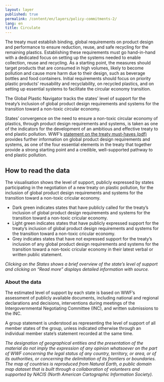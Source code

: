 ```yaml
---
layout: layer
published: true
permalink: /content/en/layers/policy-commitments-2/
lang: en
title: Circulate
---
```


The treaty must establish binding, global requirements on product design and performance
to ensure reduction, reuse, and safe recycling for the remaining plastics. Establishing these requirements must go hand-in-hand with a dedicated focus on setting up the systems needed to enable collection, reuse and recycling. As a starting point, the measures should target products that are consumed in high volumes, likely to become pollution and cause more harm due to their design, such as beverage bottles and food containers. Initial requirements should focus on priority plastic products’ reusability and recyclability, on recycled plastics, and on setting up essential systems to facilitate the circular economy transition.

The Global Plastic Navigator tracks the states’ level of support for the treaty’s inclusion of global product design requirements and systems for the transition toward a non-toxic circular economy.

States’ convergence on the need to ensure a non-toxic circular economy of plastics, through product design requirements and systems, is taken as one of the indicators for the development of an ambitious and effective treaty to end plastic pollution. WWF’s [statement on the treaty must-haves (pdf)](https://wwfint.awsassets.panda.org/downloads/a-global-treaty-to-end-plastic-pollution-must-haves.pdf) provides further information on global product design requirements and systems, as one of the four essential elements in the treaty that together provide a strong starting point and a credible, well-supported pathway to end plastic pollution.


## How to read the data

The visualisation shows the level of support, publicly expressed by states participating in the negotiation of a new treaty on plastic pollution, for the inclusion of global product design requirements and systems for the transition toward a non-toxic cricular economy.

* Dark green indicates states that have publicly called for the treaty’s inclusion of global product design requirements and systems for the transition toward a non-toxic cricular economy.
* Light green indicates states that have publicly expressed support for the treaty’s inclusion of global product design requirements and systems for the transition toward a non-toxic cricular economy.
* Grey indicates states that have not expressed support for the treaty’s inclusion of any global product design requirements and systems for the transition toward a non-toxic cricular economy in their latest verbal or written public statement.

_Clicking on the States shows a brief overview of the state’s level of support and clicking on “Read more” displays detailed information with source._

### About the data

The estimated level of support by each state is based on WWF’s assessment of publicly available documents, including national and regional declarations and decisions, interventions during meetings of the Intergovernmental Negotiating Committee (INC), and written submissions to the INC.

A group statement is understood as representing the level of support of all member states of the group, unless indicated otherwise through an individual member state’s statement recorded at the same time.

_The designation of geographical entities and the presentation of the material do not imply the expression of any opinion whatsoever on the part of WWF concerning the legal status of any country, territory, or area, or of its authorities, or concerning the delimitation of its frontiers or boundaries. The map of countries is reproduced from Natural Earth, a public domain map dataset that is built through a collaboration of volunteers and supported by NACIS (North American Cartographic Information Society)._
